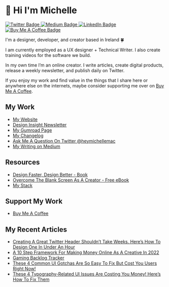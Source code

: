 # 👋 Hi I'm Michelle

<div id="badges">
  <a href="https://twitter.com/heymichellemac">
    <img src="https://img.shields.io/badge/Twitter-blue?style=for-the-badge&logo=twitter&logoColor=white" alt="Twitter Badge"/>
  </a>
  <a href="https://heymichellemac.medium.com/membership">
    <img src="https://img.shields.io/badge/Medium-blue?style=for-the-badge&logo=medium&logoColor=white" alt="Medium Badge"/>
  </a>
  <a href="https://www.linkedin.com/company/heymichellemac/">
    <img src="https://img.shields.io/badge/LinkedIn-blue?style=for-the-badge&logo=linkedin&logoColor=white" alt="LinkedIn Badge"/>
  </a>
  <a href="https://www.buymeacoffee.com/heymichellemac">
    <img src="https://img.shields.io/badge/Buymeacoffee-blue?style=for-the-badge&logo=buymeacoffee&logoColor=white" alt="Buy Me A Coffee Badge"/>
  </a>

</div>

I'm a designer, developer, and creator based in Ireland 🍀

I am currently employed as a UX designer + Technical Writer. I also create training videos for the software we build.

In my own time I’m an online creator. I write articles, create digital products, release a weekly newsletter, and publish daily on Twitter.

If you enjoy my work and find value in the things that I share here or anywhere else on the internets, maybe consider supporting me over on [Buy Me A Coffee](https://www.buymeacoffee.com/heymichellemac).

## My Work
- [My Website](https://heymichellemac.com/)
- [Design Insight Newsletter](https://designinsight.substack.com/)
- [My Gumroad Page](https://gumroad.com/heymichellemac)
- [My Changelog](https://changelog.heymichellemac.com/)
- [Ask Me A Question On Twitter @heymichellemac](https://twitter.com/heymichellemac)
- [My Writing on Medium](https://heymichellemac.medium.com/membership)

## Resources
- [Design Faster, Design Better - Book](https://designfaster.netlify.app/)
- [Overcome The Blank Screen As A Creator - Free eBook](https://gum.co/blank-screen)
- [My Stack](https://www.heymichellemac.com/stack)

## Support My Work
- [Buy Me A Coffee](https://www.buymeacoffee.com/heymichellemac)


## My Recent Articles

<!-- BLOG-POST-LIST:START -->
- [Creating A Great Twitter Header Shouldn’t Take Weeks. Here’s How To Design One In Under An Hour](https://heymichellemac.com/twitter-header-design)
- [A 10 Step Framework For Making Money Online As A Creative In 2022](https://heymichellemac.com/money-online-creative)
- [Gaming Backlog Tracker](https://heymichellemac.com/gaming-backlog-tracker)
- [These 4 Common UI Gotchas Are So Easy To Fix But Cost You Users Right Now!](https://heymichellemac.com/common-ui-gotchas)
- [These 4 Typography-Related UI Issues Are Costing You Money! Here’s How To Fix Them](https://heymichellemac.com/type-ui-issues)
<!-- BLOG-POST-LIST:END -->

